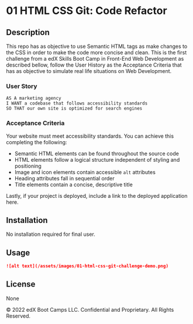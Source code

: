 # 01 HTML CSS Git: Code Refactor

## Description 

This repo has as objective to use Semantic HTML tags as make changes to the CSS in order to make the code more concise and clean. This is the first challenge from a edX Skills Boot Camp in Front-End Web Development as described bellow, follow the User History as the Acceptance Criteria that has as objective to simulate real life situations on Web Development.

### User Story

```
AS A marketing agency
I WANT a codebase that follows accessibility standards
SO THAT our own site is optimized for search engines
```

### Acceptance Criteria

Your website must meet accessibility standards. You can achieve this completing the following:

* Semantic HTML elements can be found throughout the source code
* HTML elements follow a logical structure independent of styling and positioning
* Image and icon elements contain accessible `alt` attributes
* Heading attributes fall in sequential order
* Title elements contain a concise, descriptive title

Lastly, if your project is deployed, include a link to the deployed application here.

## Installation

No installation required for final user.


## Usage 

```md
![alt text](/assets/images/01-html-css-git-challenge-demo.png)
```


## License

None


© 2022 edX Boot Camps LLC. Confidential and Proprietary. All Rights Reserved.
